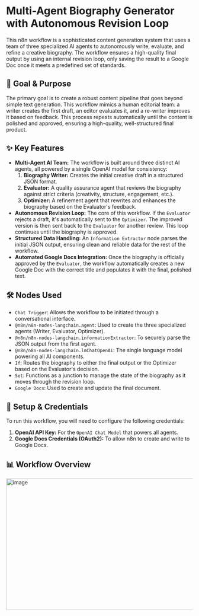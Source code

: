 # Multi-Agent Biography Generator with Autonomous Revision Loop

This n8n workflow is a sophisticated content generation system that uses a team of three specialized AI agents to autonomously write, evaluate, and refine a creative biography. The workflow ensures a high-quality final output by using an internal revision loop, only saving the result to a Google Doc once it meets a predefined set of standards.

## 🎯 Goal & Purpose

The primary goal is to create a robust content pipeline that goes beyond simple text generation. This workflow mimics a human editorial team: a writer creates the first draft, an editor evaluates it, and a re-writer improves it based on feedback. This process repeats automatically until the content is polished and approved, ensuring a high-quality, well-structured final product.

## ✨ Key Features

* **Multi-Agent AI Team:** The workflow is built around three distinct AI agents, all powered by a single OpenAI model for consistency:
    1.  **Biography Writer:** Creates the initial creative draft in a structured JSON format.
    2.  **Evaluator:** A quality assurance agent that reviews the biography against strict criteria (creativity, structure, engagement, etc.).
    3.  **Optimizer:** A refinement agent that rewrites and enhances the biography based on the Evaluator's feedback.
* **Autonomous Revision Loop:** The core of this workflow. If the `Evaluator` rejects a draft, it's automatically sent to the `Optimizer`. The improved version is then sent back to the `Evaluator` for another review. This loop continues until the biography is approved.
* **Structured Data Handling:** An `Information Extractor` node parses the initial JSON output, ensuring clean and reliable data for the rest of the workflow.
* **Automated Google Docs Integration:** Once the biography is officially approved by the `Evaluator`, the workflow automatically creates a new Google Doc with the correct title and populates it with the final, polished text.

## 🛠️ Nodes Used

* `Chat Trigger`: Allows the workflow to be initiated through a conversational interface.
* `@n8n/n8n-nodes-langchain.agent`: Used to create the three specialized agents (Writer, Evaluator, Optimizer).
* `@n8n/n8n-nodes-langchain.informationExtractor`: To securely parse the JSON output from the first agent.
* `@n8n/n8n-nodes-langchain.lmChatOpenAi`: The single language model powering all AI components.
* `If`: Routes the biography to either the final output or the Optimizer based on the Evaluator's decision.
* `Set`: Functions as a junction to manage the state of the biography as it moves through the revision loop.
* `Google Docs`: Used to create and update the final document.

## 🔧 Setup & Credentials

To run this workflow, you will need to configure the following credentials:

1.  **OpenAI API Key:** For the `OpenAI Chat Model` that powers all agents.
2.  **Google Docs Credentials (OAuth2):** To allow n8n to create and write to Google Docs.

## 📊 Workflow Overview

<img width="1510" height="355" alt="image" src="https://github.com/user-attachments/assets/590f5277-571a-4b88-b78a-f07c3f50a1cc" />
